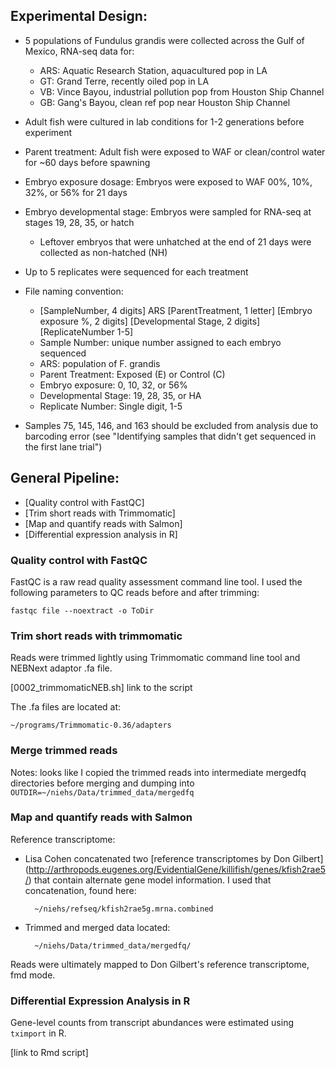 ## Experimental Design:
* 5 populations of Fundulus grandis were collected across the Gulf of Mexico, RNA-seq data for: 
   * ARS: Aquatic Research Station, aquacultured pop in LA
   * GT: Grand Terre, recently oiled pop in LA
   * VB: Vince Bayou, industrial pollution pop from Houston Ship Channel
   * GB: Gang's Bayou, clean ref pop near Houston Ship Channel
  
* Adult fish were cultured in lab conditions for 1-2 generations before experiment
* Parent treatment: Adult fish were exposed to WAF or clean/control water for ~60 days before spawning
* Embryo exposure dosage: Embryos were exposed to WAF 00%, 10%, 32%, or 56% for 21 days
* Embryo developmental stage: Embryos were sampled for RNA-seq at stages 19, 28, 35, or hatch
     * Leftover embryos that were unhatched at the end of 21 days were collected as non-hatched (NH)
* Up to 5 replicates were sequenced for each treatment
* File naming convention: 
     * [SampleNumber, 4 digits] ARS [ParentTreatment, 1 letter] [Embryo exposure %, 2 digits] [Developmental Stage, 2 digits] [ReplicateNumber 1-5] 
     * Sample Number: unique number assigned to each embryo sequenced
     * ARS: population of F. grandis
     * Parent Treatment: Exposed (E) or Control (C)
     * Embryo exposure: 0, 10, 32, or 56%
     * Developmental Stage: 19, 28, 35, or HA
     * Replicate Number: Single digit, 1-5
* Samples 75, 145, 146, and 163 should be excluded from analysis due to barcoding error (see "Identifying samples that didn't get sequenced in the first lane trial")


##  General Pipeline:

* [Quality control with FastQC]
* [Trim short reads with Trimmomatic]
* [Map and quantify reads with Salmon]
* [Differential expression analysis in R]


### Quality control with FastQC
FastQC is a raw read quality assessment command line tool.
I used the following parameters to QC reads before and after trimming:

	fastqc file --noextract -o ToDir		
		

### Trim short reads with trimmomatic
Reads were trimmed lightly using Trimmomatic command line tool and NEBNext adaptor .fa file. 

[0002_trimmomaticNEB.sh] link to the script

The .fa files are located at: 

	~/programs/Trimmomatic-0.36/adapters
	
### Merge trimmed reads

Notes: looks like I copied the trimmed reads into intermediate mergedfq directories before merging and dumping into `OUTDIR=~/niehs/Data/trimmed_data/mergedfq`

### Map and quantify reads with Salmon

Reference transcriptome: 

* Lisa Cohen concatenated two [reference transcriptomes by Don Gilbert]
(http://arthropods.eugenes.org/EvidentialGene/killifish/genes/kfish2rae5/) that contain alternate gene model information. I used that concatenation, found here:

		~/niehs/refseq/kfish2rae5g.mrna.combined
		
* Trimmed and merged data located: 

		~/niehs/Data/trimmed_data/mergedfq/

Reads were ultimately mapped to Don Gilbert's reference transcriptome, fmd mode. 

### Differential Expression Analysis in R

Gene-level counts from transcript abundances were estimated using `tximport` in R. 

[link to Rmd script]


